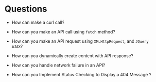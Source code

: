 # Questions

-  How can make a curl call?

-  How can you make an API call using `fetch` method?

- How can you make an API request using `XMLHttpRequest`, and `JQuery AJAX`?

- How can you dynamically create content with API response?

- How can you handle network failure in an API?

- How can you Implement Status Checking to Display a 404 Message ?
